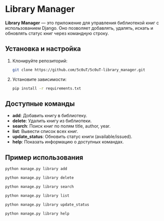 # Library Manager

**Library Manager** — это приложение для управления библиотекой книг с использованием Django. Оно позволяет добавлять, удалять, искать и обновлять статус книг через командную строку.

## Установка и настройка

1. Клонируйте репозиторий:

    ```bash
    git clone https://github.com/5c0uT/5c0uT-library_manager.git
    ```

2. Установите зависимости:

    ```bash
    pip install -r requirements.txt
    ```

## Доступные команды

- **add**: Добавить книгу в библиотеку.
- **delete**: Удалить книгу из библиотеки.
- **search**: Поиск книг по полям title, author, year.
- **list**: Вывести список всех книг.
- **update_status**: Обновить статус книги (available/issued).
- **help**: Показать информацию о доступных командах.

## Пример использования

```bash
python manage.py library add
```
```bash
python manage.py library delete
```
```bash
python manage.py library search
```
```bash
python manage.py library list
```
```bash
python manage.py library update_status
```

```bash
python manage.py library help
```

 
